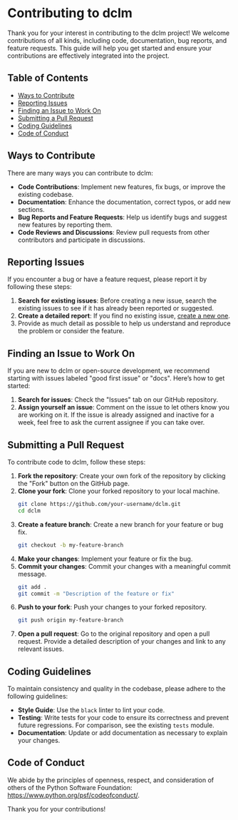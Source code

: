# Contributing to dclm

Thank you for your interest in contributing to the dclm project! We welcome contributions of all kinds, including code, documentation, bug reports, and feature requests. This guide will help you get started and ensure your contributions are effectively integrated into the project.

## Table of Contents

- [Ways to Contribute](#ways-to-contribute)
- [Reporting Issues](#reporting-issues)
- [Finding an Issue to Work On](#finding-an-issue-to-work-on)
- [Submitting a Pull Request](#submitting-a-pull-request)
- [Coding Guidelines](#coding-guidelines)
- [Code of Conduct](#code-of-conduct)

## Ways to Contribute

There are many ways you can contribute to dclm:
- **Code Contributions**: Implement new features, fix bugs, or improve the existing codebase.
- **Documentation**: Enhance the documentation, correct typos, or add new sections.
- **Bug Reports and Feature Requests**: Help us identify bugs and suggest new features by reporting them.
- **Code Reviews and Discussions**: Review pull requests from other contributors and participate in discussions.

## Reporting Issues

If you encounter a bug or have a feature request, please report it by following these steps:
1. **Search for existing issues**: Before creating a new issue, search the existing issues to see if it has already been reported or suggested.
2. **Create a detailed report**: If you find no existing issue, [create a new one](https://github.com/mlfoundations/dclm/issues/new). 
3. Provide as much detail as possible to help us understand and reproduce the problem or consider the feature.

## Finding an Issue to Work On

If you are new to dclm or open-source development, we recommend starting with issues labeled "good first issue" or "docs". Here’s how to get started:
1. **Search for issues**: Check the "Issues" tab on our GitHub repository.
2. **Assign yourself an issue**: Comment on the issue to let others know you are working on it. If the issue is already assigned and inactive for a week, feel free to ask the current assignee if you can take over.

## Submitting a Pull Request

To contribute code to dclm, follow these steps:

1. **Fork the repository**: Create your own fork of the repository by clicking the "Fork" button on the GitHub page.
2. **Clone your fork**: Clone your forked repository to your local machine.
    ```bash
    git clone https://github.com/your-username/dclm.git
    cd dclm
    ```
3. **Create a feature branch**: Create a new branch for your feature or bug fix.
    ```bash
    git checkout -b my-feature-branch
    ```
4. **Make your changes**: Implement your feature or fix the bug.
5. **Commit your changes**: Commit your changes with a meaningful commit message.
    ```bash
    git add .
    git commit -m "Description of the feature or fix"
    ```
6. **Push to your fork**: Push your changes to your forked repository.
    ```bash
    git push origin my-feature-branch
    ```
7. **Open a pull request**: Go to the original repository and open a pull request. Provide a detailed description of your changes and link to any relevant issues.

## Coding Guidelines

To maintain consistency and quality in the codebase, please adhere to the following guidelines:
- **Style Guide**: Use the `black` linter to lint your code.
- **Testing**: Write tests for your code to ensure its correctness and prevent future regressions.
For comparison, see the existing `tests` module.
- **Documentation**: Update or add documentation as necessary to explain your changes.


## Code of Conduct

We abide by the principles of openness, respect, and consideration of others of the Python Software Foundation: https://www.python.org/psf/codeofconduct/.

Thank you for your contributions!